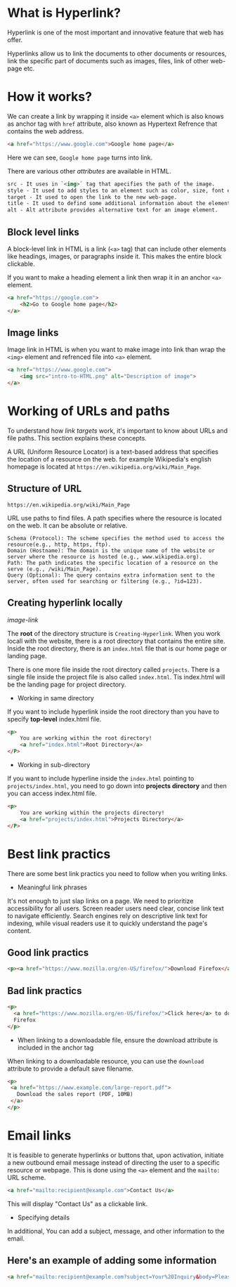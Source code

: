 # What is Hyperlink?

Hyperlink is one of the most important and innovative feature that web has offer.

Hyperlinks allow us to link the documents to other documents or resources, link the specific part of documents such as images, files, link of other web-page etc.

# How it works?

We can create a link by wrapping it inside `<a>` element which is also knows as anchor tag with `href` attribute, also known as Hypertext Refrence that contains the web address.

```html
<a href="https://www.google.com">Google home page</a>
```

Here we can see, `Google home page` turns into link.

There are various other _attributes_ are available in HTML.

```html
src - It uses in `<img>` tag that apecifies the path of the image.
style - It used to add styles to an element such as color, size, font etc.
target - It used to open the link to the new web-page.
title - It used to defind some additional information about the element.
alt - Alt attribute provides alternative text for an image element.
```

## Block level links

A block-level link in HTML is a link (`<a>` tag) that can include other elements like headings, images, or paragraphs inside it. This makes the entire block clickable.

If you want to make a heading element a link then wrap it in an anchor `<a>` element.

```html
<a href="https://google.com">
    <h2>Go to Google home page</h2>
</a>
```
## Image links

Image link in HTML is when you want to make image into link than wrap the `<img>` element and refrenced file into `<a>` element.

```html
<a href="https://www.google.com">
    <img src="intro-to-HTML.png" alt="Description of image">
</a>
```

# Working of URLs and paths

To understand how _link targets_ work, it's important to know about URLs and file paths. This section explains these concepts.

A URL (Uniform Resource Locator) is a text-based address that specifies the location of a resource on the web. for example Wikipedia's english homepage is located at `https://en.wikipedia.org/wiki/Main_Page`.

## Structure of URL

`https://en.wikipedia.org/wiki/Main_Page`

URL use paths to find files. A path specifies where the resource is located on the web. It can be absolute or relative.

```part_explained
Schema (Protocol): The scheme specifies the method used to access the resource(e.g., http, https, ftp).
Domain (Hostname): The domain is the unique name of the website or server where the resource is hosted (e.g., www.wikipedia.org).
Path: The path indicates the specific location of a resource on the serve (e.g., /wiki/Main_Page).
Query (Optional): The query contains extra information sent to the server, often used for searching or filtering (e.g., ?id=123).
```

## Creating hyperlink locally

_image-link_

The **root** of the directory structure is `Creating-Hyperlink`. When you work locall with the website, there is a root directory that contains the entire site. Inside the root directory, there is an `index.html` file that is our home page or landing page.

There is one more file inside the root directory called `projects`. There is a single file inside the project file is also called `index.html`. Tis index.html will be the landing page for project directory.

- Working in same directory
  
If you want to include hyperlink inside the root directory than you have to specify **top-level** index.html file.

```html
<p>
    You are working within the root directory!
    <a href="index.html">Root Directory</a>
</P>
```

- Working in sub-directory
  
If you want to include hyperline inside the `index.html` pointing to `projects/index.html`, you need to go down into **projects directory** and then you can access index.html file.

```html
<p>
    You are working within the projects directory!
    <a href="projects/index.html">Projects Directory</a>
</P>
```
# Best link practics

There are some best link practics you need to follow when you writing links.

- Meaningful link phrases
  
It's not enough to just slap links on a page. We need to prioritize accessibility for all users. Screen reader users need clear, concise link text to navigate efficiently. Search engines rely on descriptive link text for indexing, while visual readers use it to quickly understand the page's content.

## Good link practics

```html
<p><a href="https://www.mozilla.org/en-US/firefox/">Download Firefox</a></p>
```

## Bad link practics

```html
<p>
  <a href="https://www.mozilla.org/en-US/firefox/">Click here</a> to download
  Firefox
</p>
```

- When linking to a downloadable file, ensure the download attribute is included in the anchor tag
  
When linking to a downloadable resource, you can use the `download` attribute to provide a default save filename.

 ```html 
<p>
  <a href="https://www.example.com/large-report.pdf">
    Download the sales report (PDF, 10MB)
  </a>
</p>
```

# Email links

It is feasible to generate hyperlinks or buttons that, upon activation, initiate a new outbound email message instead of directing the user to a specific resource or webpage. This is done using the `<a>` element and the `mailto:` URL scheme.

```html
<a href="mailto:recipient@example.com">Contact Us</a>
```
This will display "Contact Us" as a clickable link.

- Specifying details

In additional, You can add a subject, message, and other information to the email.

## Here's an example of adding some information

```html
<a href="mailto:recipient@example.com?subject=Your%20Inquiry&body=Please%20provide%20more%20details">Send Inquiry</a>
```
